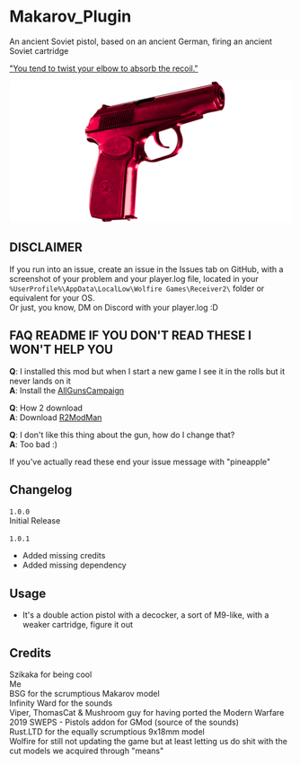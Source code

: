 # Makarov_Plugin
An ancient Soviet pistol, based on an ancient German, firing an ancient Soviet cartridge  
  
<ins>"You tend to twist your elbow to absorb the recoil."</ins>

![](https://raw.githubusercontent.com/CiarenceW/Makarov_Plugin/master/relaxdon'tdoit.png)

## DISCLAIMER
If you run into an issue, create an issue in the Issues tab on GitHub, with a screenshot of your problem and your player.log file, located in your `%UserProfile%\AppData\LocalLow\Wolfire Games\Receiver2\` folder or equivalent for your OS.  
Or just, you know, DM on Discord with your player.log :D

## FAQ README IF YOU DON'T READ THESE I WON'T HELP YOU
**Q**: I installed this mod but when I start a new game I see it in the rolls but it never lands on it  
**A**: Install the [AllGunsCampaign](https://thunderstore.io/c/receiver-2/p/CiarenceW/AllGunsCampaign/)

**Q**: How 2 download  
**A**: Download [R2ModMan](https://thunderstore.io/c/receiver-2/p/ebkr/r2modman/)  

**Q**: I don't like this thing about the gun, how do I change that?  
**A**: Too bad :)  

If you've actually read these end your issue message with "pineapple"  

## Changelog  
`1.0.0`  
Initial Release

`1.0.1`  
- Added missing credits
- Added missing dependency

## Usage  
- It's a double action pistol with a decocker, a sort of M9-like, with a weaker cartridge, figure it out

## Credits
Szikaka for being cool  
Me  
BSG for the scrumptious Makarov model  
Infinity Ward for the sounds  
Viper, ThomasCat & Mushroom guy for having ported the Modern Warfare 2019 SWEPS - Pistols addon for GMod (source of the sounds)    
Rust.LTD for the equally scrumptious 9x18mm model  
Wolfire for still not updating the game but at least letting us do shit with the cut models we acquired through "means"
